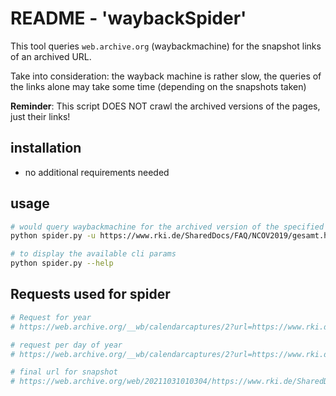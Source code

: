 # README - 'waybackSpider'

This tool queries `web.archive.org` (waybackmachine) for the snapshot links of an archived URL.

Take into consideration: the wayback machine is rather slow, the queries of the links alone may take some time (depending on the snapshots taken)

**Reminder**: This script DOES NOT crawl the archived versions of the pages, just their links!

## installation

- no additional requirements needed

## usage

```bash
# would query waybackmachine for the archived version of the specified URL in the year 2020
python spider.py -u https://www.rki.de/SharedDocs/FAQ/NCOV2019/gesamt.html -y 2020

# to display the available cli params
python spider.py --help 
```

## Requests used for spider

```python
# Request for year
# https://web.archive.org/__wb/calendarcaptures/2?url=https://www.rki.de/SharedDocs/FAQ/NCOV2019/gesamt.html&date=2022&groupby=day

# request per day of year
# https://web.archive.org/__wb/calendarcaptures/2?url=https://www.rki.de/SharedDocs/FAQ/NCOV2019/gesamt.html&date=20200417

# final url for snapshot
# https://web.archive.org/web/20211031010304/https://www.rki.de/SharedDocs/FAQ/NCOV2019/gesamt.html
```
